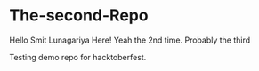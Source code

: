 # The-second-Repo
Hello Smit Lunagariya Here! 
Yeah the 2nd time. Probably the third

Testing demo repo for hacktoberfest.
